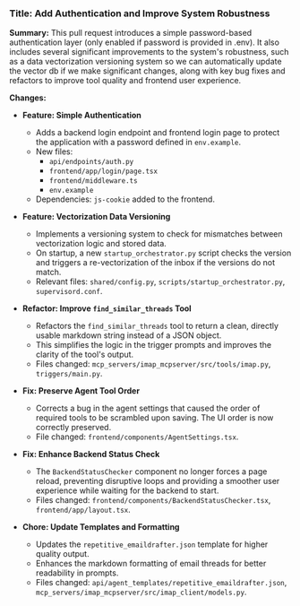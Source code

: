 ### Title: Add Authentication and Improve System Robustness

**Summary:**
This pull request introduces a simple password-based authentication layer (only enabled if password is provided in .env). It also includes several significant improvements to the system's robustness, such as a data vectorization versioning system so we can automatically update the vector db if we make significant changes, along with key bug fixes and refactors to improve tool quality and frontend user experience.

**Changes:**

*   **Feature: Simple Authentication**
    *   Adds a backend login endpoint and frontend login page to protect the application with a password defined in `env.example`.
    *   New files:
        *   `api/endpoints/auth.py`
        *   `frontend/app/login/page.tsx`
        *   `frontend/middleware.ts`
        *   `env.example`
    *   Dependencies: `js-cookie` added to the frontend.

*   **Feature: Vectorization Data Versioning**
    *   Implements a versioning system to check for mismatches between vectorization logic and stored data.
    *   On startup, a new `startup_orchestrator.py` script checks the version and triggers a re-vectorization of the inbox if the versions do not match.
    *   Relevant files: `shared/config.py`, `scripts/startup_orchestrator.py`, `supervisord.conf`.

*   **Refactor: Improve `find_similar_threads` Tool**
    *   Refactors the `find_similar_threads` tool to return a clean, directly usable markdown string instead of a JSON object.
    *   This simplifies the logic in the trigger prompts and improves the clarity of the tool's output.
    *   Files changed: `mcp_servers/imap_mcpserver/src/tools/imap.py`, `triggers/main.py`.

*   **Fix: Preserve Agent Tool Order**
    *   Corrects a bug in the agent settings that caused the order of required tools to be scrambled upon saving. The UI order is now correctly preserved.
    *   File changed: `frontend/components/AgentSettings.tsx`.

*   **Fix: Enhance Backend Status Check**
    *   The `BackendStatusChecker` component no longer forces a page reload, preventing disruptive loops and providing a smoother user experience while waiting for the backend to start.
    *   Files changed: `frontend/components/BackendStatusChecker.tsx`, `frontend/app/layout.tsx`.

*   **Chore: Update Templates and Formatting**
    *   Updates the `repetitive_emaildrafter.json` template for higher quality output.
    *   Enhances the markdown formatting of email threads for better readability in prompts.
    *   Files changed: `api/agent_templates/repetitive_emaildrafter.json`, `mcp_servers/imap_mcpserver/src/imap_client/models.py`. 